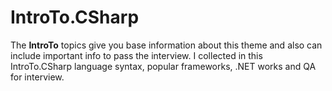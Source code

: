 # IntroTo.CSharp

The **IntroTo** topics give you base information about this theme and also can include important info to pass the interview. I collected in this IntroTo.CSharp language syntax, popular frameworks, .NET works and QA for interview.
